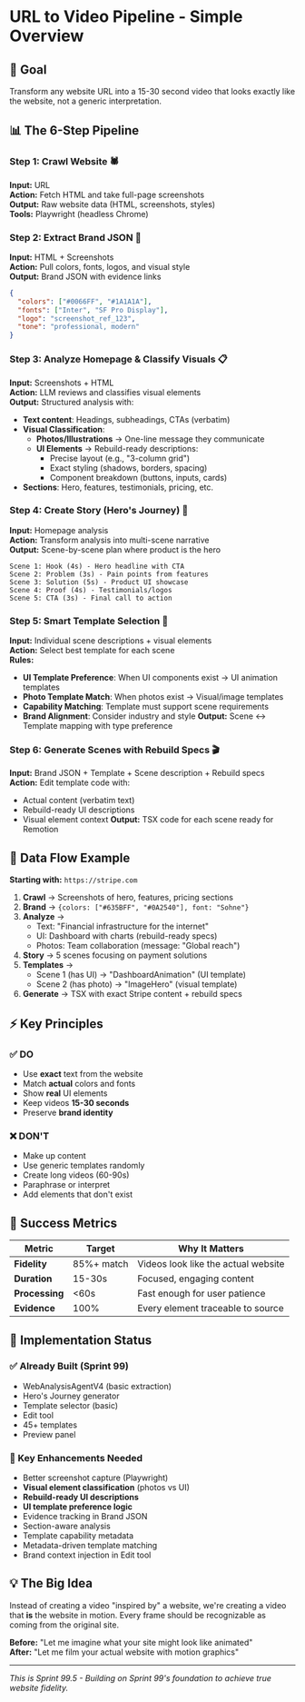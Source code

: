 # URL to Video Pipeline - Simple Overview

## 🎯 Goal
Transform any website URL into a 15-30 second video that looks exactly like the website, not a generic interpretation.

## 📊 The 6-Step Pipeline

### Step 1: Crawl Website 🕷️
**Input:** URL  
**Action:** Fetch HTML and take full-page screenshots  
**Output:** Raw website data (HTML, screenshots, styles)  
**Tools:** Playwright (headless Chrome)

### Step 2: Extract Brand JSON 🎨
**Input:** HTML + Screenshots  
**Action:** Pull colors, fonts, logos, and visual style  
**Output:** Brand JSON with evidence links  
```json
{
  "colors": ["#0066FF", "#1A1A1A"],
  "fonts": ["Inter", "SF Pro Display"],
  "logo": "screenshot_ref_123",
  "tone": "professional, modern"
}
```

### Step 3: Analyze Homepage & Classify Visuals 📋
**Input:** Screenshots + HTML  
**Action:** LLM reviews and classifies visual elements  
**Output:** Structured analysis with:
- **Text content**: Headings, subheadings, CTAs (verbatim)
- **Visual Classification**:
  - **Photos/Illustrations** → One-line message they communicate
  - **UI Elements** → Rebuild-ready descriptions:
    - Precise layout (e.g., "3-column grid")
    - Exact styling (shadows, borders, spacing)
    - Component breakdown (buttons, inputs, cards)
- **Sections**: Hero, features, testimonials, pricing, etc.

### Step 4: Create Story (Hero's Journey) 📖
**Input:** Homepage analysis  
**Action:** Transform analysis into multi-scene narrative  
**Output:** Scene-by-scene plan where product is the hero
```
Scene 1: Hook (4s) - Hero headline with CTA
Scene 2: Problem (3s) - Pain points from features
Scene 3: Solution (5s) - Product UI showcase
Scene 4: Proof (4s) - Testimonials/logos
Scene 5: CTA (3s) - Final call to action
```

### Step 5: Smart Template Selection 🎯
**Input:** Individual scene descriptions + visual elements  
**Action:** Select best template for each scene  
**Rules:**
- **UI Template Preference**: When UI components exist → UI animation templates
- **Photo Template Match**: When photos exist → Visual/image templates
- **Capability Matching**: Template must support scene requirements
- **Brand Alignment**: Consider industry and style
**Output:** Scene ↔️ Template mapping with type preference

### Step 6: Generate Scenes with Rebuild Specs 🎬
**Input:** Brand JSON + Template + Scene description + Rebuild specs  
**Action:** Edit template code with:
- Actual content (verbatim text)
- Rebuild-ready UI descriptions
- Visual element context
**Output:** TSX code for each scene ready for Remotion

## 🔄 Data Flow Example

**Starting with:** `https://stripe.com`

1. **Crawl** → Screenshots of hero, features, pricing sections
2. **Brand** → `{colors: ["#635BFF", "#0A2540"], font: "Sohne"}`
3. **Analyze** → 
   - Text: "Financial infrastructure for the internet"
   - UI: Dashboard with charts (rebuild-ready specs)
   - Photos: Team collaboration (message: "Global reach")
4. **Story** → 5 scenes focusing on payment solutions
5. **Templates** → 
   - Scene 1 (has UI) → "DashboardAnimation" (UI template)
   - Scene 2 (has photo) → "ImageHero" (visual template)
6. **Generate** → TSX with exact Stripe content + rebuild specs

## ⚡ Key Principles

### ✅ DO
- Use **exact** text from the website
- Match **actual** colors and fonts
- Show **real** UI elements
- Keep videos **15-30 seconds**
- Preserve **brand identity**

### ❌ DON'T
- Make up content
- Use generic templates randomly
- Create long videos (60-90s)
- Paraphrase or interpret
- Add elements that don't exist

## 🎯 Success Metrics

| Metric | Target | Why It Matters |
|--------|--------|----------------|
| **Fidelity** | 85%+ match | Videos look like the actual website |
| **Duration** | 15-30s | Focused, engaging content |
| **Processing** | <60s | Fast enough for user patience |
| **Evidence** | 100% | Every element traceable to source |

## 🚀 Implementation Status

### ✅ Already Built (Sprint 99)
- WebAnalysisAgentV4 (basic extraction)
- Hero's Journey generator
- Template selector (basic)
- Edit tool
- 45+ templates
- Preview panel

### 🔧 Key Enhancements Needed
- Better screenshot capture (Playwright)
- **Visual element classification** (photos vs UI)
- **Rebuild-ready UI descriptions**
- **UI template preference logic**
- Evidence tracking in Brand JSON
- Section-aware analysis
- Template capability metadata
- Metadata-driven template matching
- Brand context injection in Edit tool

## 💡 The Big Idea

Instead of creating a video "inspired by" a website, we're creating a video that **is** the website in motion. Every frame should be recognizable as coming from the original site.

**Before:** "Let me imagine what your site might look like animated"  
**After:** "Let me film your actual website with motion graphics"

---

*This is Sprint 99.5 - Building on Sprint 99's foundation to achieve true website fidelity.*